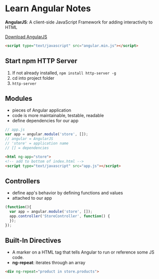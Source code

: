 Learn Angular Notes
===================
**AngularJS**: A client-side JavaScript Framework for adding interactivity to HTML

[Download AngularJS](http://angularjs.org)
```html
<script type="text/javascript" src="angular.min.js"></script>
```

Start npm HTTP Server
---------------------
1. If not already installed, `npm install http-server -g`
1. cd into project folder
1. `http-server`

Modules
-------
- pieces of Angular application
- code is more maintainable, testable, readable
- define dependencies for our app
```javascript
// app.js
var app = angular.module('store', []);
// angular = AngularJS
// 'store' = application name
// [] = dependencies
```
```html
<html ng-app="store">
<!-- add to bottom of index.html -->
<script type="text/javascript" src="app.js"></script>
```

Controllers
-----------
- define app's behavior by defining functions and values
- attached to our app
```javascript
(function(){
  var app = angular.module('store', []);
  app.controller('StoreController', function() {
  });
});
```

Built-In Directives
-------------------
- A marker on a HTML tag that tells Angular to run or reference some JS code.
- **ng-repeat**: iterates through an array
```html
<div ng-repeat="product in store.products">
```
